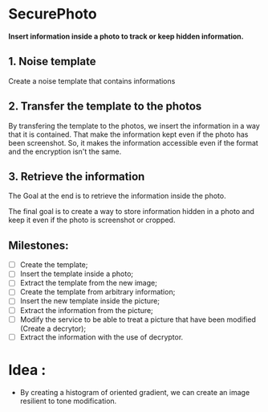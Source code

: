 # SecurePhoto
**Insert information inside a photo to track or keep hidden information.**

## 1. Noise template
Create a noise template that contains informations

## 2. Transfer the template to the photos
By transfering the template to the photos, we insert the information in a way that it is contained. That make the information kept even if the photo has been screenshot. So, it makes the information accessible even if the format and the encryption isn't the same.

## 3. Retrieve the information
The Goal at the end is to retrieve the information inside the photo.

The final goal is to create a way to store information hidden in a photo and keep it even if the photo is screenshot or cropped.

## Milestones:
- [ ] Create the template;
- [ ] Insert the template inside a photo;
- [ ] Extract the template from the new image;
- [ ] Create the template from arbitrary information;
- [ ] Insert the new template inside the picture;
- [ ] Extract the information from the picture;
- [ ] Modify the service to be able to treat a picture that have been modified (Create a decrytor);
- [ ] Extract the information with the use of decryptor.

# Idea :
* By creating a histogram of oriented gradient, we can create an image resilient to tone modification.
